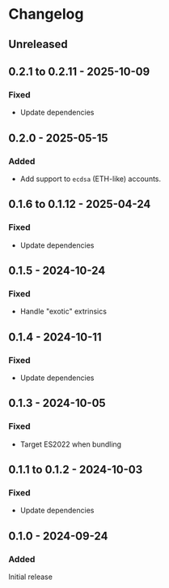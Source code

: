 # Changelog

## Unreleased

## 0.2.1 to 0.2.11 - 2025-10-09

### Fixed

- Update dependencies

## 0.2.0 - 2025-05-15

### Added

- Add support to `ecdsa` (ETH-like) accounts.

## 0.1.6 to 0.1.12 - 2025-04-24

### Fixed

- Update dependencies

## 0.1.5 - 2024-10-24

### Fixed

- Handle "exotic" extrinsics

## 0.1.4 - 2024-10-11

### Fixed

- Update dependencies

## 0.1.3 - 2024-10-05

### Fixed

- Target ES2022 when bundling

## 0.1.1 to 0.1.2 - 2024-10-03

### Fixed

- Update dependencies

## 0.1.0 - 2024-09-24

### Added

Initial release
